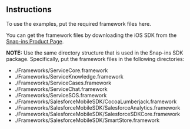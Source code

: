## Instructions

To use the examples, put the required framework files here.

You can get the framework files by downloading the iOS SDK from the [Snap-ins Product Page](https://developer.salesforce.com/page/SnapinsMobile).

**NOTE:** Use the same directory structure that is used in the Snap-ins SDK package. Specifically, put the framework files in the following directories:

  * ./Frameworks/ServiceCore.framework
  * ./Frameworks/ServiceKnowledge.framework
  * ./Frameworks/ServiceCases.framework
  * ./Frameworks/ServiceChat.framework
  * ./Frameworks/ServiceSOS.framework
  * ./Frameworks/SalesforceMobileSDK/CocoaLumberjack.framework
  * ./Frameworks/SalesforceMobileSDK/SalesforceAnalytics.framework
  * ./Frameworks/SalesforceMobileSDK/SalesforceSDKCore.framework
  * ./Frameworks/SalesforceMobileSDK/SmartStore.framework
